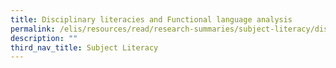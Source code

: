 ```yaml
---
title: Disciplinary literacies and Functional language analysis
permalink: /elis/resources/read/research-summaries/subject-literacy/disciplinary-literacies-language-analysis/
description: ""
third_nav_title: Subject Literacy
---
```

